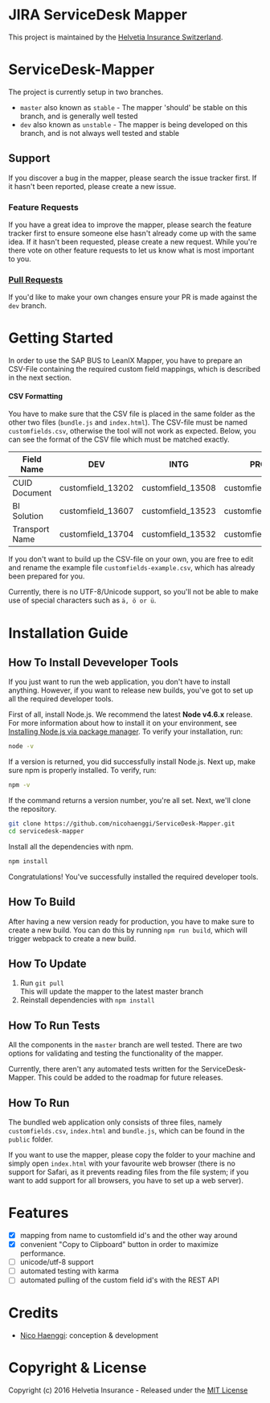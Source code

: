 # JIRA ServiceDesk Mapper

This project is maintained by the [Helvetia Insurance Switzerland](https://www.helvetia.com/ch/content/en/home.html).

# ServiceDesk-Mapper

The project is currently setup in two branches.
- `master` also known as `stable` - The mapper 'should' be stable on this branch, and is generally well tested
- `dev` also known as `unstable` - The mapper is being developed on this branch, and is not always well tested and stable

## Support
If you discover a bug in the mapper, please search the issue tracker first. If it hasn't been reported, please create a new issue.

### Feature Requests
If you have a great idea to improve the mapper, please search the feature tracker first to ensure someone else hasn't already come up with the same idea.  If it hasn't been requested, please create a new request. While you're there vote on other feature requests to let us know what is most important to you.

### [Pull Requests](https://github.com/nicohaenggi/ServiceDesk-Mapper/pulls)
If you'd like to make your own changes ensure your PR is made against the  `dev` branch.

# Getting Started

In order to use the SAP BUS to LeanIX Mapper, you have to prepare an CSV-File containing the required custom field mappings, which is described in the next section.

#### CSV Formatting

You have to make sure that the CSV file is placed in the same folder as the other two files (`bundle.js` and `index.html`). The CSV-file must be named `customfields.csv`, otherwise the tool will not work as expected. Below, you can see the format of the CSV file which must be matched exactly.

| Field Name           | DEV               | INTG         | PROD         |
| ---------------------| -------------     | ------------ | ------------ |
| CUID Document        | customfield_13202 | customfield_13508 | customfield_13214 |
| BI Solution          | customfield_13607 | customfield_13523 | customfield_13230 |
| Transport Name       | customfield_13704 | customfield_13532 | customfield_13240 |

If you don't want to build up the CSV-file on your own, you are free to edit and rename the example file `customfields-example.csv`, which has already been prepared for you.

Currently, there is no UTF-8/Unicode support, so you'll not be able to make use of special characters such as `ä, ö or ü`.

# Installation Guide

## How To Install Deveveloper Tools

If you just want to run the web application, you don't have to install anything. However, if you want to release new builds, you've got to set up all the required developer tools.

First of all, install Node.js. We recommend the latest **Node v4.6.x** release. For more information about how to install it on your environment, see [Installing Node.js via package manager](https://nodejs.org/en/download/package-manager/). To verify your installation, run:

```bash
node -v
```

If a version is returned, you did successfully install Node.js. Next up, make sure npm is properly installed. To verify, run:

```bash
npm -v
```

If the command returns a version number, you're all set. Next, we'll clone the repository.

```bash
git clone https://github.com/nicohaenggi/ServiceDesk-Mapper.git
cd servicedesk-mapper
```

Install all the dependencies with npm.

```bash
npm install
```
Congratulations! You've successfully installed the required developer tools.

## How To Build

After having a new version ready for production, you have to make sure to create a new build. You can do this by running `npm run build`, which will trigger webpack to create a new build.

## How To Update
1. Run `git pull`  
    This will update the mapper to the latest master branch
2. Reinstall dependencies with `npm install`

## How To Run Tests

All the components in the `master` branch are well tested. There are two options for validating and testing the functionality of the mapper.

Currently, there aren't any automated tests written for the ServiceDesk-Mapper. This could be added to the roadmap for future releases.

## How To Run

The bundled web application only consists of three files, namely `customfields.csv`, `index.html` and `bundle.js`, which can be found in the `public` folder.

If you want to use the mapper, please copy the folder to your machine and simply open `index.html` with your favourite web browser (there is no support for Safari, as it prevents reading files from the file system; if you want to add support for all browsers, you have to set up a web server).

# Features
- [x] mapping from name to customfield id's and the other way around
- [x] convenient "Copy to Clipboard" button in order to maximize performance.
- [ ] unicode/utf-8 support
- [ ] automated testing with karma
- [ ] automated pulling of the custom field id's with the REST API

# Credits
- [Nico Haenggi](http://www.nicohaenggi.com): conception & development

# Copyright & License

Copyright (c) 2016 Helvetia Insurance - Released under the [MIT License](https://github.com/nicohaenggi/ServiceDesk-Mapper/blob/master/LICENSE)
